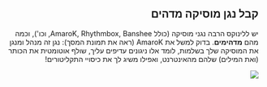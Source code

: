 <?php require("../../entete.php");?> <?php require("../../base.php");?> <?php require("../../fonctions.php");?>

<div id="corps" class="rtl" dir="rtl">

<h2>קבל נגן מוסיקה מדהים</h2>

יש ללינוקס הרבה נגני מוסיקה (כולל AmaroK, Rhythmbox, Banshee, 
וכו'), וכמה מהם <b>מדהימים</b>. בדוק למשל את AmaroK
(ראה את תמונת המסך): נגן זה מנהל ומנגן את המוסיקה שלך בשלמות, לומד אלו ניגונים עדיפים עליך, שולף אוטומטית את הכותר (ואת המילים) שלהם מהאינטרנט, ואפילו משיג לך את כיסויי התקליטורים!

<img src="Images/amarok.png" />

</div>
<?php require("../../license_he.php");?>



